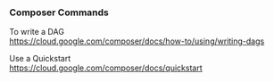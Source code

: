 ### Composer Commands

To write a DAG  
https://cloud.google.com/composer/docs/how-to/using/writing-dags

Use a Quickstart  
https://cloud.google.com/composer/docs/quickstart